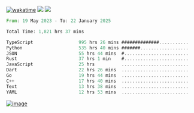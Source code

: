 [![wakatime](https://wakatime.com/badge/user/00eead22-fb14-4dd0-ab8a-3625cafbd50d.svg)](https://wakatime.com/@00eead22-fb14-4dd0-ab8a-3625cafbd50d)
![](https://komarev.com/ghpvc/?username=flatypus)
![](https://pixel.flatypus.me/flatypus?type=tracker)
<!--START_SECTION:waka-->

```rust
From: 19 May 2023 - To: 22 January 2025

Total Time: 1,821 hrs 37 mins

TypeScript                 995 hrs 26 mins ##############...........   54.40 %
Python                     535 hrs 40 mins #######..................   29.27 %
JSON                       55 hrs 44 mins  #........................   03.05 %
Rust                       37 hrs 1 min    #........................   02.02 %
JavaScript                 25 hrs          .........................   01.37 %
Dart                       22 hrs 26 mins  .........................   01.23 %
Go                         19 hrs 44 mins  .........................   01.08 %
C++                        17 hrs 40 mins  .........................   00.97 %
Text                       13 hrs 38 mins  .........................   00.75 %
YAML                       12 hrs 53 mins  .........................   00.70 %
```

<!--END_SECTION:waka-->
[<img alt="image" src="https://github.com/flatypus/flatypus/assets/68029599/0a302dc1-501c-43a0-ae8d-37ec4817f3bd">](https://flatypus.me)

